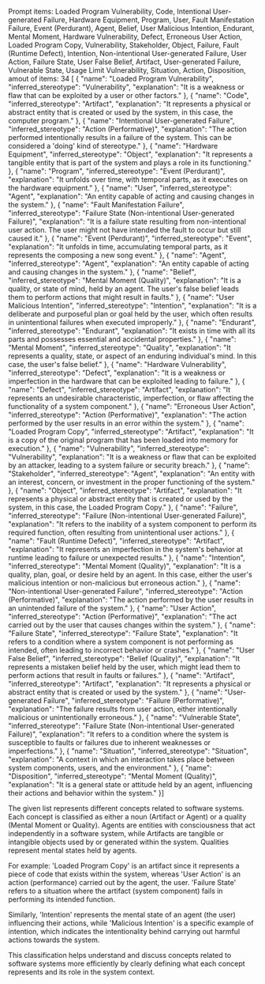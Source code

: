 Prompt items: 
Loaded Program Vulnerability, Code, Intentional User-generated Failure, Hardware Equipment, Program, User, Fault Manifestation Failure, Event (Perdurant), Agent, Belief, User Malicious Intention, Endurant, Mental Moment, Hardware Vulnerability, Defect, Erroneous User Action, Loaded Program Copy, Vulnerability, Stakeholder, Object, Failure, Fault (Runtime Defect), Intention, Non-intentional User-generated Failure, User Action, Failure State, User False Belief, Artifact, User-generated Failure, Vulnerable State, Usage Limit Vulnerability, Situation, Action, Disposition, 
amout of items: 34
 [
{
    "name": "Loaded Program Vulnerability",
    "inferred_stereotype": "Vulnerability",
    "explanation": "It is a weakness or flaw that can be exploited by a user or other factors."
},
{
    "name": "Code",
    "inferred_stereotype": "Artifact",
    "explanation": "It represents a physical or abstract entity that is created or used by the system, in this case, the computer program."
},
{
    "name": "Intentional User-generated Failure",
    "inferred_stereotype": "Action (Performative)",
    "explanation": "The action performed intentionally results in a failure of the system. This can be considered a 'doing' kind of stereotype."
},
{
    "name": "Hardware Equipment",
    "inferred_stereotype": "Object",
    "explanation": "It represents a tangible entity that is part of the system and plays a role in its functioning."
},
{
    "name": "Program",
    "inferred_stereotype": "Event (Perdurant)",
    "explanation": "It unfolds over time, with temporal parts, as it executes on the hardware equipment."
},
{
    "name": "User",
    "inferred_stereotype": "Agent",
    "explanation": "An entity capable of acting and causing changes in the system."
},
{
    "name": "Fault Manifestation Failure",
    "inferred_stereotype": "Failure State (Non-intentional User-generated Failure)",
    "explanation": "It is a failure state resulting from non-intentional user action. The user might not have intended the fault to occur but still caused it."
},
{
    "name": "Event (Perdurant)",
    "inferred_stereotype": "Event",
    "explanation": "It unfolds in time, accumulating temporal parts, as it represents the composing a new song event."
},
{
    "name": "Agent",
    "inferred_stereotype": "Agent",
    "explanation": "An entity capable of acting and causing changes in the system."
},
{
    "name": "Belief",
    "inferred_stereotype": "Mental Moment (Quality)",
    "explanation": "It is a quality, or state of mind, held by an agent. The user's false belief leads them to perform actions that might result in faults."
},
{
    "name": "User Malicious Intention",
    "inferred_stereotype": "Intention",
    "explanation": "It is a deliberate and purposeful plan or goal held by the user, which often results in unintentional failures when executed improperly."
},
{
    "name": "Endurant",
    "inferred_stereotype": "Endurant",
    "explanation": "It exists in time with all its parts and possesses essential and accidental properties."
},
{
    "name": "Mental Moment",
    "inferred_stereotype": "Quality",
    "explanation": "It represents a quality, state, or aspect of an enduring individual's mind. In this case, the user's false belief."
},
{
    "name": "Hardware Vulnerability",
    "inferred_stereotype": "Defect",
    "explanation": "It is a weakness or imperfection in the hardware that can be exploited leading to failure."
},
{
    "name": "Defect",
    "inferred_stereotype": "Artifact",
    "explanation": "It represents an undesirable characteristic, imperfection, or flaw affecting the functionality of a system component."
},
{
    "name": "Erroneous User Action",
    "inferred_stereotype": "Action (Performative)",
    "explanation": "The action performed by the user results in an error within the system."
},
{
    "name": "Loaded Program Copy",
    "inferred_stereotype": "Artifact",
    "explanation": "It is a copy of the original program that has been loaded into memory for execution."
},
{
    "name": "Vulnerability",
    "inferred_stereotype": "Vulnerability",
    "explanation": "It is a weakness or flaw that can be exploited by an attacker, leading to a system failure or security breach."
},
{
    "name": "Stakeholder",
    "inferred_stereotype": "Agent",
    "explanation": "An entity with an interest, concern, or investment in the proper functioning of the system."
},
{
    "name": "Object",
    "inferred_stereotype": "Artifact",
    "explanation": "It represents a physical or abstract entity that is created or used by the system, in this case, the Loaded Program Copy."
},
{
    "name": "Failure",
    "inferred_stereotype": "Failure (Non-intentional User-generated Failure)",
    "explanation": "It refers to the inability of a system component to perform its required function, often resulting from unintentional user actions."
},
{
    "name": "Fault (Runtime Defect)",
    "inferred_stereotype": "Artifact",
    "explanation": "It represents an imperfection in the system's behavior at runtime leading to failure or unexpected results."
},
{
    "name": "Intention",
    "inferred_stereotype": "Mental Moment (Quality)",
    "explanation": "It is a quality, plan, goal, or desire held by an agent. In this case, either the user's malicious intention or non-malicious but erroneous action."
},
{
    "name": "Non-intentional User-generated Failure",
    "inferred_stereotype": "Action (Performative)",
    "explanation": "The action performed by the user results in an unintended failure of the system."
},
{
    "name": "User Action",
    "inferred_stereotype": "Action (Performative)",
    "explanation": "The act carried out by the user that causes changes within the system."
},
{
    "name": "Failure State",
    "inferred_stereotype": "Failure State",
    "explanation": "It refers to a condition where a system component is not performing as intended, often leading to incorrect behavior or crashes."
},
{
    "name": "User False Belief",
    "inferred_stereotype": "Belief (Quality)",
    "explanation": "It represents a mistaken belief held by the user, which might lead them to perform actions that result in faults or failures."
},
{
    "name": "Artifact",
    "inferred_stereotype": "Artifact",
    "explanation": "It represents a physical or abstract entity that is created or used by the system."
},
{
    "name": "User-generated Failure",
    "inferred_stereotype": "Failure (Performative)",
    "explanation": "The failure results from user action, either intentionally malicious or unintentionally erroneous."
},
{
    "name": "Vulnerable State",
    "inferred_stereotype": "Failure State (Non-intentional User-generated Failure)",
    "explanation": "It refers to a condition where the system is susceptible to faults or failures due to inherent weaknesses or imperfections."
},
{
    "name": "Situation",
    "inferred_stereotype": "Situation",
    "explanation": "A context in which an interaction takes place between system components, users, and the environment."
},
{
    "name": "Disposition",
    "inferred_stereotype": "Mental Moment (Quality)",
    "explanation": "It is a general state or attitude held by an agent, influencing their actions and behavior within the system."
}]

The given list represents different concepts related to software systems. Each concept is classified as either a noun (Artifact or Agent) or a quality (Mental Moment or Quality). Agents are entities with consciousness that act independently in a software system, while Artifacts are tangible or intangible objects used by or generated within the system. Qualities represent mental states held by agents.

For example: 'Loaded Program Copy' is an artifact since it represents a piece of code that exists within the system, whereas 'User Action' is an action (performance) carried out by the agent, the user. 'Failure State' refers to a situation where the artifact (system component) fails in performing its intended function.

Similarly, 'Intention' represents the mental state of an agent (the user) influencing their actions, while 'Malicious Intention' is a specific example of intention, which indicates the intentionality behind carrying out harmful actions towards the system.

This classification helps understand and discuss concepts related to software systems more efficiently by clearly defining what each concept represents and its role in the system context.
